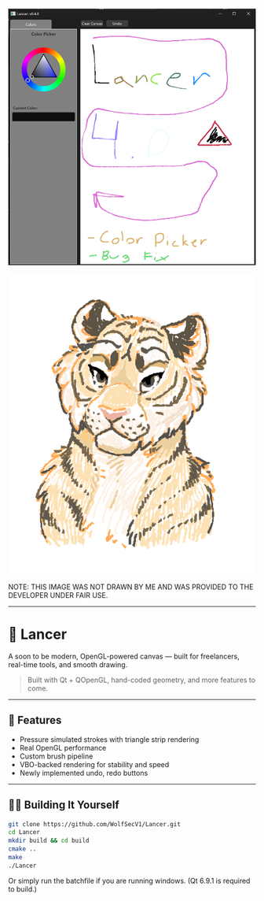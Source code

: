 <!-- Screenshot -->
<p align="center">
  <img src="assets/screenshot.png" alt="App Screenshot" width="700"/>
</p>

<p align="center">
  <img src="assets/preview.png" alt="App Screenshot" width="700"/>
  
  NOTE: THIS IMAGE WAS NOT DRAWN BY ME AND WAS PROVIDED TO THE DEVELOPER UNDER FAIR USE.
</p>

---

# 🎨 Lancer

A soon to be modern, OpenGL-powered canvas — built for freelancers, real-time tools, and smooth drawing.

> Built with Qt + QOpenGL, hand-coded geometry, and more features to come.

---

## 🚀 Features

- Pressure simulated strokes with triangle strip rendering
- Real OpenGL performance
- Custom brush pipeline
- VBO-backed rendering for stability and speed
- Newly implemented undo, redo buttons

---

## 🧑‍💻 Building It Yourself

```bash
git clone https://github.com/WolfSecV1/Lancer.git
cd Lancer
mkdir build && cd build
cmake ..
make
./Lancer
```

Or simply run the batchfile if you are running windows. (Qt 6.9.1 is required to build.)
